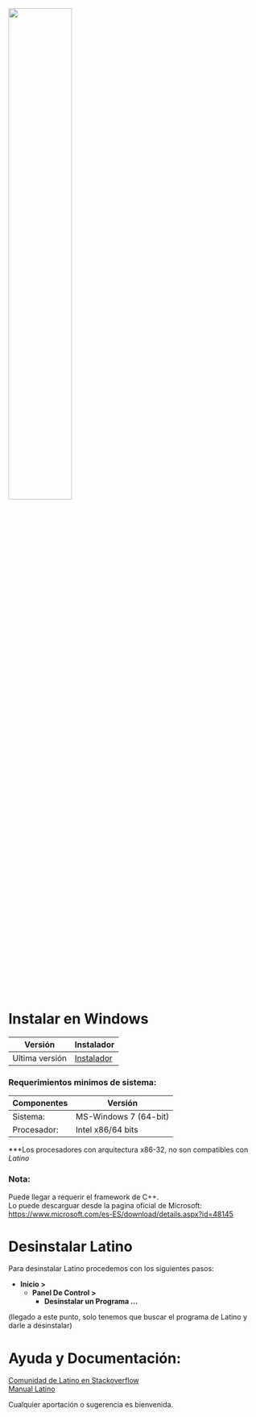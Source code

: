 <img width="50%" src ="../imgs/ms-windows.svg" />

# Instalar en Windows
| Versión | Instalador |
|---|---|
|  Ultima versión  | [Instalador](https://github.com/lenguaje-latino/latino/releases/latest) |
### Requerimientos minimos de sistema:
|Componentes|Versión|
|---|---|
|Sistema:|MS-Windows 7 (64-bit)|
|Procesador:|Intel x86/64 bits|

***Los procesadores con arquitectura x86-32, no son compatibles con *Latino*

### Nota:
Puede llegar a requerir el framework de C++.<br/>
Lo puede descarguar desde la pagina oficial de Microsoft:
https://www.microsoft.com/es-ES/download/details.aspx?id=48145

# Desinstalar Latino
Para desinstalar Latino procedemos con los siguientes pasos:
* **Inicio >**
    - **Panel De Control >**
        - **Desinstalar un Programa ...**
        
(llegado a este punto, solo tenemos que buscar el programa de Latino y darle a desinstalar)

# Ayuda y Documentación:
[Comunidad de Latino en Stackoverflow](https://es.stackoverflow.com/questions/tagged/latino)<br/>
[Manual Latino](http://manual.lenguaje-latino.org/)

Cualquier aportación o sugerencia es bienvenida.
